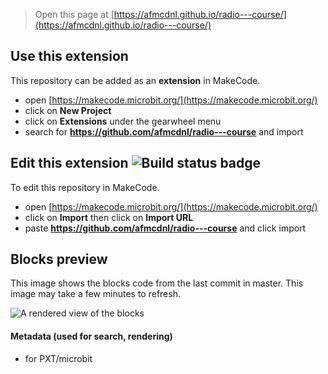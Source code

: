 > Open this page at [https://afmcdnl.github.io/radio---course/](https://afmcdnl.github.io/radio---course/)

## Use this extension

This repository can be added as an **extension** in MakeCode.

* open [https://makecode.microbit.org/](https://makecode.microbit.org/)
* click on **New Project**
* click on **Extensions** under the gearwheel menu
* search for **https://github.com/afmcdnl/radio---course** and import

## Edit this extension ![Build status badge](https://github.com/afmcdnl/radio---course/workflows/MakeCode/badge.svg)

To edit this repository in MakeCode.

* open [https://makecode.microbit.org/](https://makecode.microbit.org/)
* click on **Import** then click on **Import URL**
* paste **https://github.com/afmcdnl/radio---course** and click import

## Blocks preview

This image shows the blocks code from the last commit in master.
This image may take a few minutes to refresh.

![A rendered view of the blocks](https://github.com/afmcdnl/radio---course/raw/master/.github/makecode/blocks.png)

#### Metadata (used for search, rendering)

* for PXT/microbit
<script src="https://makecode.com/gh-pages-embed.js"></script><script>makeCodeRender("{{ site.makecode.home_url }}", "{{ site.github.owner_name }}/{{ site.github.repository_name }}");</script>
